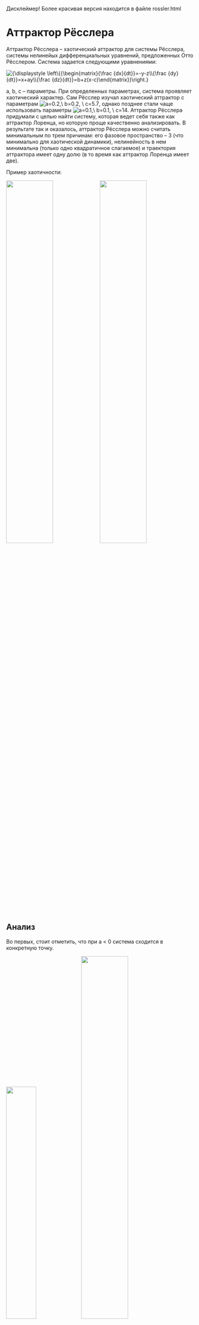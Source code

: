 Дисклеймер! Более красивая версия находится в файле rossler.html

# Аттрактор Рёсслера

Аттрактор Рёсслера – хаотический аттрактор для системы Рёсслера, системы нелинейых дифференциальных уравнений, предложенных Отто Рёсслером. Система задается следующими уравнениями:

<img src="https://i.upmath.me/svg/%0A%7B%5Cdisplaystyle%20%5Cleft%5C%7B%7B%5Cbegin%7Bmatrix%7D%7B%5Cfrac%20%7Bdx%7D%7Bdt%7D%7D%3D-y-z%5C%5C%7B%5Cfrac%20%7Bdy%7D%7Bdt%7D%7D%3Dx%2Bay%5C%5C%7B%5Cfrac%20%7Bdz%7D%7Bdt%7D%7D%3Db%2Bz(x-c)%5Cend%7Bmatrix%7D%7D%5Cright.%7D%0A" alt="
{\displaystyle \left\{{\begin{matrix}{\frac {dx}{dt}}=-y-z\\{\frac {dy}{dt}}=x+ay\\{\frac {dz}{dt}}=b+z(x-c)\end{matrix}}\right.}
" />

a, b, c – параметры. При определенных параметрах, система проявляет хаотический характер. Сам Рёсслер изучал хаотический аттрактор с параметрам <img src="https://i.upmath.me/svg/a%3D0.2%2C%5C%20b%3D0.2%2C%20%5C%20c%3D5.7" alt="a=0.2,\ b=0.2, \ c=5.7" />, однако позднее стали чаще использовать параметры <img src="https://i.upmath.me/svg/a%3D0.1%2C%5C%20b%3D0.1%2C%20%5C%20c%3D14" alt="a=0.1,\ b=0.1, \ c=14" />. Аттрактор Рёсслера придумали с целью найти систему, которая ведет себя также как аттрактор Лоренца, но которую проще качественно анализировать. В результате так и оказалось, аттрактор Рёсслера можно считать минимальным по трем причинам: его фазовое пространство – 3 (что минимально для хаотической динамики), нелинейность в нем минимальна (только одно квадратичное слагаемое) и траектория аттрактора имеет одну долю (в то время как аттрактор Лоренца имеет две).

Пример хаотичности:

<table>
<tr>
<img width="50%" src="https://sun9-56.userapi.com/impg/k4JZLgwi1fYU1cMCK5U6DxXbo1H9PzsoqonHng/omhFeZ4Ht3U.jpg?size=794x516&quality=96&sign=31c93b2e056e80fe46147b8fa124f377&type=album" />
<tr/> <tr>
<img width="50%" src="https://sun9-78.userapi.com/impg/db6d97g9oIegNXoGxwkC0Q31oyzog4ot1Bu0SQ/dR5pp8701ww.jpg?size=724x660&quality=96&sign=4613cb0500901f3446c67df4039994c6&type=album" />
</tr>
</table>

## Анализ

Во первых, стоит отметить, что при a < 0 система сходится в конкретную точку.


<table>
<tr>
<img width="40%" src="https://sun9-14.userapi.com/impg/AkEIpK-zrk4CzJs5zGlNtuXiStfTZzr_w5l2iQ/ByIeBKgB9iE.jpg?size=804x510&quality=96&sign=266abfadc68bf5cc60242e35f67a690c&type=album" />
<tr/> <tr>
<img width="50%" src="https://sun9-41.userapi.com/impg/hsEErzjMJO2uR7LQxDzYX1g0jZwbYD2tN-YpVA/W2rJcC632Yg.jpg?size=1268x686&quality=96&sign=23cbc802af807169e4826adb2baaa833&type=album" />
</tr>
</table>

При параметрах <img src="https://i.upmath.me/svg/%20a%3Db%3D0%2C%5C%202.6%5Cleq%20c%5Cleq%204.2" alt=" a=b=0,\ 2.6\leq c\leq 4.2" /> система обладает устойчивым предельным циклом.

<table>
<tr>
<img width="40%" src="https://sun9-52.userapi.com/impg/_cuiTfowQOVlcc5DLenkjDYHn-TZcePvnPTPEw/JnZxqzycF1M.jpg?size=782x518&quality=96&sign=3f25266960ff93bb1921577fa2e961a4&type=album" />
<tr/> <tr>
<img width="50%" src="https://sun9-65.userapi.com/impg/F8H2zrpDFdJABgWsRn4OBND-9wh6A-FsclvlbA/LN6oXaZWD5M.jpg?size=932x536&quality=96&sign=07914700bccd78690fff51c1f8807032&type=album" />
</tr>
</table>

Далее мы будем рассматривать вариант с <img src="https://i.upmath.me/svg/a%3D0.2%2C%5C%20b%3D0.2%2C%20%5C%20c%3D5.7" alt="a=0.2,\ b=0.2, \ c=5.7" />.

<table>
<tr>
<img width="40%" src="https://sun9-23.userapi.com/impg/qwNcDfhkiryiUAS-gBe5bvy8i-t7KXVAdPKv4Q/Gf07OBSIQSc.jpg?size=748x490&quality=96&sign=113927a31e352207da76bce624ad8bd6&type=album" />
<tr/> <tr>
<img width="45%" src="https://sun9-55.userapi.com/impg/N_EkNzbSLkre1crkJ7j9Ws2kQwbPVSbV22tC_g/u5ZIQpmtlJ4.jpg?size=762x636&quality=96&sign=ee96d9f4058ddd2b4a56a9aa4d5d71dd&type=album" />
</tr>
</table>


Некоторые свойства аттрактора Рёсслера можно исследовать с помощью линейных методов, например собственных векторов, но для основных свойств потребуются нелинейные методы, такие как отображение Пуанкаре и бифуркации.

Заметим, что при <img src="https://i.upmath.me/svg/z%3D0" alt="z=0" /> пропадает нелинейность в уравнениях и система приобретает вид:

<img src="https://i.upmath.me/svg/%7B%5Cbegin%7Bcases%7D%7B%5Cfrac%20%20%7Bdx%7D%7Bdt%7D%7D%3D-y%5C%5C%7B%5Cfrac%20%20%7Bdy%7D%7Bdt%7D%7D%3Dx%2Bay%5Cend%7Bcases%7D%7D" alt="{\begin{cases}{\frac  {dx}{dt}}=-y\\{\frac  {dy}{dt}}=x+ay\end{cases}}" />

Мы можем найти собственные значения с помощью якобиана <img src="https://i.upmath.me/svg/%7B%5Cbegin%7Bpmatrix%7D0%26-1%5C%5C1%26a%5C%5C%5Cend%7Bpmatrix%7D%7D" alt="{\begin{pmatrix}0&amp;-1\\1&amp;a\\\end{pmatrix}}" />, которые равны <img src="https://i.upmath.me/svg/%7B%5Cdisplaystyle%20(a%5Cpm%20%7B%5Csqrt%20%7Ba%5E%7B2%7D-4%7D%7D)%2F2%7D(a%5Cpm%20%7B%5Csqrt%20%20%7Ba%5E%7B2%7D-4%7D%7D)%2F2" alt="{\displaystyle (a\pm {\sqrt {a^{2}-4}})/2}(a\pm {\sqrt  {a^{2}-4}})/2" />. Отсюда можно заметить, что при <img src="https://i.upmath.me/svg/%20%7B%5Cdisplaystyle%200%3Ca%3C2%7D" alt=" {\displaystyle 0&lt;a&lt;2}" /> собственные значения комплексные с положительной вещественной частью, поэтому траектория является нестабильной и отталкивается по спирали от центра. Если вернутся к исходной системе, то когда <img src="https://i.upmath.me/svg/x" alt="x" /> становится больше <img src="https://i.upmath.me/svg/c" alt="c" />, <img src="https://i.upmath.me/svg/z" alt="z" /> начинает расти, соответственно уменьшая <img src="https://i.upmath.me/svg/x" alt="x" />. Таким образом происходит постоянный переход с горизонтальной "плоскости" на вертикальную, причем можно сказать, что параметр <img src="https://i.upmath.me/svg/c" alt="c" /> регулирует ширину нижней спирали. 

### Неподвижные точки

Найдем особые точки системы. Для этого приравняем уравнения к нулю и решим систему:

<img src="https://i.upmath.me/svg/%0A%7B%5Cbegin%7Bcases%7Dx%3D%7B%5Cfrac%20%20%7Bc%5Cpm%20%7B%5Csqrt%20%20%7Bc%5E%7B2%7D-4ab%7D%7D%7D%7B2%7D%20%3D%200%7D%5C%5Cy%3D-%5Cleft(%7B%5Cfrac%20%20%7Bc%5Cpm%20%7B%5Csqrt%20%20%7Bc%5E%7B2%7D-4ab%7D%7D%7D%7B2a%7D%7D%5Cright)%20%3D%200%5C%5Cz%3D%7B%5Cfrac%20%20%7Bc%5Cpm%20%7B%5Csqrt%20%20%7Bc%5E%7B2%7D-4ab%7D%7D%7D%7B2a%7D%20%3D%200%7D%5Cend%7Bcases%7D%7D%0A" alt="
{\begin{cases}x={\frac  {c\pm {\sqrt  {c^{2}-4ab}}}{2} = 0}\\y=-\left({\frac  {c\pm {\sqrt  {c^{2}-4ab}}}{2a}}\right) = 0\\z={\frac  {c\pm {\sqrt  {c^{2}-4ab}}}{2a} = 0}\end{cases}}
" /> 

Соответсвующие векторы неподвижных точек:

<img src="https://i.upmath.me/svg/%0A%5Cleft(%7B%5Cfrac%20%20%7Bc%2B%7B%5Csqrt%20%20%7Bc%5E%7B2%7D-4ab%7D%7D%7D%7B2%7D%7D%2C%7B%5Cfrac%20%20%7B-c-%7B%5Csqrt%20%20%7Bc%5E%7B2%7D-4ab%7D%7D%7D%7B2a%7D%7D%2C%7B%5Cfrac%20%20%7Bc%2B%7B%5Csqrt%20%20%7Bc%5E%7B2%7D-4ab%7D%7D%7D%7B2a%7D%7D%5Cright)%20%5C%5C%0A%5Cleft(%7B%5Cfrac%20%20%7Bc-%7B%5Csqrt%20%20%7Bc%5E%7B2%7D-4ab%7D%7D%7D%7B2%7D%7D%2C%7B%5Cfrac%20%20%7B-c%2B%7B%5Csqrt%20%20%7Bc%5E%7B2%7D-4ab%7D%7D%7D%7B2a%7D%7D%2C%7B%5Cfrac%20%20%7Bc-%7B%5Csqrt%20%20%7Bc%5E%7B2%7D-4ab%7D%7D%7D%7B2a%7D%7D%5Cright)%0A" alt="
\left({\frac  {c+{\sqrt  {c^{2}-4ab}}}{2}},{\frac  {-c-{\sqrt  {c^{2}-4ab}}}{2a}},{\frac  {c+{\sqrt  {c^{2}-4ab}}}{2a}}\right) \\
\left({\frac  {c-{\sqrt  {c^{2}-4ab}}}{2}},{\frac  {-c+{\sqrt  {c^{2}-4ab}}}{2a}},{\frac  {c-{\sqrt  {c^{2}-4ab}}}{2a}}\right)
" />

Как видно на графике, одна из этих точек находится в центре аттрактора, другая же отдалена от него.

<img width="60%" align="center" src="https://sun9-78.userapi.com/impg/ySU4fjqlSQl5X5DvUpeVJQrHJP9Dd96OmxANGQ/pBpQvzKAtcw.jpg?size=746x496&quality=96&sign=3365fe8e228107b3c979a0bfaa9e869f&type=album" />

<table>
<tr>
<img width="40%" src="https://sun9-19.userapi.com/impg/XnrorLBx1vDS0XfQlmmILCTcs_4DlT5J2mTwMA/Df-STLKgibU.jpg?size=936x688&quality=96&sign=02e5963d4a9807b2d18c856ab1474f73&type=album" />
<tr/> <tr>
<img width="45%" src="https://sun9-14.userapi.com/impg/TZkjeRwxTALyKXvFI0lLHxRf6nxWwJDpJBSUWw/6FM3ffqbjW0.jpg?size=620x644&quality=96&sign=65ca1ab7d81acb7145eb69d541ea1bea&type=album" />
</tr>
</table>

### Собственные значения

Анализировать каждую из этих неподвижных точек можно с помощью собственных векторов и собственных значений. Запишем якобиан для всей системы:

<img src="https://i.upmath.me/svg/%7B%5Cbegin%7Bpmatrix%7D0%26-1%26-1%5C%5C1%26a%260%5C%5Cz%260%26x-c%5C%5C%5Cend%7Bpmatrix%7D%7D" alt="{\begin{pmatrix}0&amp;-1&amp;-1\\1&amp;a&amp;0\\z&amp;0&amp;x-c\\\end{pmatrix}}" />

Для нахождения собственных значений решим уравнение:

<img src="https://i.upmath.me/svg/-%5Clambda%20%5E%7B3%7D%2B%5Clambda%20%5E%7B2%7D(a%2Bx-c)%2B%5Clambda%20(ac-ax-1-z)%2Bx-c%2Baz%3D0%5C%2C" alt="-\lambda ^{3}+\lambda ^{2}(a+x-c)+\lambda (ac-ax-1-z)+x-c+az=0\," />

Подставляя стандартные параметры (<img src="https://i.upmath.me/svg/a%3D0.2%2C%5C%20b%3D0.2%2C%20%5C%20c%3D5.7" alt="a=0.2,\ b=0.2, \ c=5.7" />), находим собственные значения для центральной неподвижной точки:

<img src="https://i.upmath.me/svg/%5Clambda%20_%7B%7B1%7D%7D%3D0.0971028%2B0.995786i%5C%2C%20%5C%5C%0A%7B%5Cdisplaystyle%20%5Clambda%20_%7B2%7D%3D0.0971028-0.995786i%5C%2C%7D%5C%2C%20%5C%5C%0A%7B%5Cdisplaystyle%20%5Clambda%20_%7B3%7D%3D-5.68718%5C%2C%7D" alt="\lambda _{{1}}=0.0971028+0.995786i\, \\
{\displaystyle \lambda _{2}=0.0971028-0.995786i\,}\, \\
{\displaystyle \lambda _{3}=-5.68718\,}" />

C соответствующими собственными векторами:

<img src="https://i.upmath.me/svg/v_%7B%7B1%7D%7D%3D%7B%5Cbegin%7Bpmatrix%7D0.7073%5C%5C-0.07278-0.7032i%5C%5C0.0042-0.0007i%5C%5C%5Cend%7Bpmatrix%7D%7D%20%5C%5C%0Av_%7B%7B2%7D%7D%3D%7B%5Cbegin%7Bpmatrix%7D0.7073%5C%5C0.07278%2B0.7032i%5C%5C0.0042%2B0.0007i%5C%5C%5Cend%7Bpmatrix%7D%7D%20%5C%5C%0Av_%7B%7B3%7D%7D%3D%7B%5Cbegin%7Bpmatrix%7D0.1682%5C%5C-0.0286%5C%5C0.9853%5C%5C%5Cend%7Bpmatrix%7D%7D" alt="v_{{1}}={\begin{pmatrix}0.7073\\-0.07278-0.7032i\\0.0042-0.0007i\\\end{pmatrix}} \\
v_{{2}}={\begin{pmatrix}0.7073\\0.07278+0.7032i\\0.0042+0.0007i\\\end{pmatrix}} \\
v_{{3}}={\begin{pmatrix}0.1682\\-0.0286\\0.9853\\\end{pmatrix}}" />


<img src="https://upload.wikimedia.org/wikipedia/commons/1/1c/Eigenvectors.png"/>

На графике выше изображено действие собственных векторов. Векторы <img src="https://i.upmath.me/svg/v_1%2C%20v_2" alt="v_1, v_2" /> отвечают за постепенное расширение спирали, вектор <img src="https://i.upmath.me/svg/v_3" alt="v_3" /> отвечает за движение вверх. Фиолетовая линия – траектория движения в обратном времени от точки, отложенной на <img src="https://i.upmath.me/svg/v_3" alt="v_3" /> над неподвижной точкой. Эта линия показывает, что происходит с траекториями, на которые сильно действует вектор <img src="https://i.upmath.me/svg/v3" alt="v3" />. По этой линии можно судить о притягивающем влиянии <img src="https://i.upmath.me/svg/v_3" alt="v_3" />, отталкивающем влиянии <img src="https://i.upmath.me/svg/v_1%2Cv_2" alt="v_1,v_2" /> и их совместном действии.

На всякий случай посмотрим на фазовый портрет, хотя по графику и собственным значениям видно, что это особая точка является устойчивым фокусом:


<img src="https://sun9-3.userapi.com/impg/8EonySRvMqt9Ky8jK2QEiMu7NztJ17Ph1-e_vg/8wa2rPsYQF0.jpg?size=741x496&quality=96&sign=2d45df289aecfacb1e26c465057a2e39&type=album" width=70%/>

Вторая неподвижная точка лежит далеко от траектории аттрактора, ее влияние незначительно, поэтому не будем на ней останавливаться.

### Отображение Пуанкаре

Для анализа хаотической динамики используется отображение Пуанкаре. Для этого фиксируется плоскость и запоминаются события прохождения траектории через эту прямую. Посмотрим на различные плоскости для аттрактора Рёсслера.

Обычно в качестве разделяющей плоскости берут плоскости, проходящие через оси. Для аттрактора Рёсслера брать плоскость <img src="https://i.upmath.me/svg/z%3D0" alt="z=0" /> не имеет смысла, так как почти все нижнее движение по спирали лежит в этой плоскости. 

С нашим набором параметров, брать плоскость <img src="https://i.upmath.me/svg/y%3D0" alt="y=0" /> также не имеет смысла так, как она пересекает только нижнюю спираль:
<img src="https://sun9-40.userapi.com/impg/A3CuDTPNfxC7_Pb319KrckUuOeXzBWvNHSrPeA/XQoaDz_LPNc.jpg?size=704x700&quality=96&sign=edce5f60a13128fc5b0d31410e24e28b&type=album" width=60%/>

Рассмотрим плоскость <img src="https://i.upmath.me/svg/x%3D0.1" alt="x=0.1" />:

<img width=60% src="https://sun9-10.userapi.com/impg/vM3osyqnvvNeyEicVzQoI_DEVxpnMxMCxGvJ9Q/bSUO8BrP9Sg.jpg?size=890x698&quality=96&sign=7d30352a15c0c941799b1283ecd49db7&type=album" />

Построим график зависимости <img src="https://i.upmath.me/svg/y" alt="y" /> от <img src="https://i.upmath.me/svg/z" alt="z" />. График отображает убывание <img src="https://i.upmath.me/svg/y" alt="y" /> с ростом <img src="https://i.upmath.me/svg/z" alt="z" />, собственно так и происходит, зависимость сохраняется, если посмотреть на траекторию всей системы.

<img width=60% src="https://sun9-85.userapi.com/impg/m3HvwMH274i2c_dD0BrHBfRCgA4fUuz88znvHQ/gFezjb6LJSM.jpg?size=736x514&quality=96&sign=a8e03cc778120485a325e37b5f4c8a0c&type=album" />

Конкретно с такой разделяющей плоскостью получается бесконечное число точек в отображении Пуанкаре, однако при изменении параметра <img src="https://i.upmath.me/svg/c" alt="c" /> количество точек может меняться, например при <img src="https://i.upmath.me/svg/c%20%3D%204" alt="c = 4" /> будет всего 6 точек, так как траектория циклична:

<img width=80% src="https://sun9-3.userapi.com/impg/Qdhl7CWaXfV9jsER_EsWY5IaunZCbDVG8RtiCA/FFjpJrZcfc4.jpg?size=968x644&quality=96&sign=4f99dbcc5066ba01732e116111bc6517&type=album" />

### Диаграммы бифуркации

Диаграммы бифуркации используются для оценки влияния изменения параметров на систему. Для построения, изменяется одна переменная, а остальные фиксируются, затем строится график предела траектории (то есть последние несколько точек при <img src="https://i.upmath.me/svg/t%20%5Cto%20%5Cinfty" alt="t \to \infty" />). В этой статье рассматривалось влияние каждого параметра на каждое измерение системы. \
*Правильность метода не гарантируется


 
<table>
<tr>
<img width="33%" src="https://sun9-87.userapi.com/impg/MB5-aX318SCX0S8-wkjJGqL-bVePZYqXeoHPaQ/zBsOApFDltU.jpg?size=1522x2160&quality=96&sign=53f5764122ed8400a5cf52704bd5aa11&type=album" />
</tr> <tr>
<img width="33%" src="https://sun9-4.userapi.com/impg/mzZZEzbDKLyu_TNFnH7yUh6KYA1jWf8cXH2lUg/YdWJ9C-b0-s.jpg?size=1506x2160&quality=96&sign=9679c33a8a37e887fb7cb643536126f8&type=album" />
</tr> <tr>
<img width="33%" src="https://sun9-73.userapi.com/impg/oV3-oCMc4LnF-issG_xBc7XsCro0ItKrCUfa0Q/KlhFxfTJWTs.jpg?size=1490x2160&quality=96&sign=7ad1af630534778ae409b9adc9279aec&type=album" />
</tr>
</table>

В любом случае, можно сделать вывод, что система ведет неподвижно, периодично, квазипериодично и хаотично в зависимости от параметров.

## Применение в науке

В основном аттрактор Рёсслера используется в качестве простой модели для обоснования хаоса в непрерывном времени, а также служит прототипом для большинства систем с хаотическим характером, особенно в химии.

Так например, аттрактор Рёсслера применялся в исследовании хаоса в далекой от равновесия химической кинетике  (Ruelle 1973, Rössler 1976b, 1977b, Rössler & Wegmann 1978). Рёсслер и Вегманн предложили следующую схему химических реакций:

<img width=40% src="https://sun9-59.userapi.com/impg/_VqS6A5L_0_Ai536HwdXYOVELUDXJQxSESw-fQ/B3Wi09hV0ug.jpg?size=500x604&quality=96&sign=b5119fde08c23683aea0caad326fa503&type=album" />

в которой шаги 1 и 5 являются каталитическими, шаг 2 автокаталитический. Виды <img src="https://i.upmath.me/svg/A_1%20-%20A_5" alt="A_1 - A_5" /> находились фиксированными в больших резервуарах, в результате чего система не была в термодинамическом равновесии. Временная зависимость для видов <img src="https://i.upmath.me/svg/X%2C%20Y%2C%20Z" alt="X, Y, Z" /> была получена взятием производной закона действующих масс, эти уравнения имели квадратичные нелинейности. Соответственно схема на графике (b) приводит к аттрактору некоторой системы на графике (a):

<img src="https://sun9-43.userapi.com/impg/Hhz9B7Efmx3rj_0FO1Ns7wuJsbVZJBKJ6lJWgQ/Lsyq_QtyXcY.jpg?size=1736x676&quality=96&sign=8dca457a6f409d06eb02364c65a73314&type=album" />

Поведение системы на графике схоже с поведением аттрактора Рёсслера, это позволяет привести физическое, механическое обоснование процесса.

## Бонус

[Анимация траектории аттрактора Рёсслера с примером хаотичности](https://youtu.be/1iPklhy-HsE)

[Визуализатор построения траектории](https://colab.research.google.com/drive/1hV3DiLLKc0W959NSDGjyKpdgTQC6gA_r?usp=sharing)

